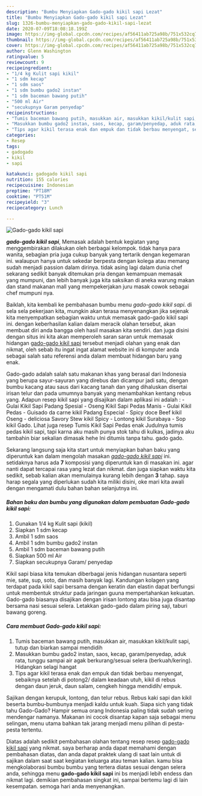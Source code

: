 ```yaml
---
description: "Bumbu Menyiapkan Gado-gado kikil sapi Lezat"
title: "Bumbu Menyiapkan Gado-gado kikil sapi Lezat"
slug: 1326-bumbu-menyiapkan-gado-gado-kikil-sapi-lezat
date: 2020-07-09T18:08:18.199Z
image: https://img-global.cpcdn.com/recipes/af56411ab725a98b/751x532cq70/gado-gado-kikil-sapi-foto-resep-utama.jpg
thumbnail: https://img-global.cpcdn.com/recipes/af56411ab725a98b/751x532cq70/gado-gado-kikil-sapi-foto-resep-utama.jpg
cover: https://img-global.cpcdn.com/recipes/af56411ab725a98b/751x532cq70/gado-gado-kikil-sapi-foto-resep-utama.jpg
author: Glenn Washington
ratingvalue: 5
reviewcount: 9
recipeingredient:
- "1/4 kg Kulit sapi kikil"
- "1 sdm kecap"
- "1 sdm saos"
- "1 sdm bumbu gado2 instan"
- "1 sdm baceman bawang putih"
- "500 ml Air"
- "secukupnya Garam penyedap"
recipeinstructions:
- "Tumis baceman bawang putih, masukkan air, masukkan kikil/kulit sapi, tutup dan biarkan sampai mendidih"
- "Masukkan bumbu gado2 instan, saos, kecap, garam/penyedap, aduk rata, tunggu sampai air agak berkurang/sesuai selera (berkuah/kering). Hidangkan selagi hangat"
- "Tips agar kikil terasa enak dan empuk dan tidak berbau menyengat, sebaiknya setelah di potong2/ dalam keadaan utuh, kikil di rebus dengan daun jeruk, daun salam, cengkeh hingga mendidih/ empuk."
categories:
- Resep
tags:
- gadogado
- kikil
- sapi

katakunci: gadogado kikil sapi 
nutrition: 155 calories
recipecuisine: Indonesian
preptime: "PT18M"
cooktime: "PT51M"
recipeyield: "3"
recipecategory: Lunch

---
```



![Gado-gado kikil sapi](https://img-global.cpcdn.com/recipes/af56411ab725a98b/751x532cq70/gado-gado-kikil-sapi-foto-resep-utama.jpg)

<b><i>gado-gado kikil sapi</i></b>, Memasak adalah bentuk kegiatan yang menggembirakan dilakukan oleh berbagai kelompok. tidak hanya para wanita, sebagian pria juga cukup banyak yang tertarik dengan kegemaran ini. walaupun hanya untuk sekedar berpesta dengan kolega atau memang sudah menjadi passion dalam dirinya. tidak asing lagi dalam dunia chef sekarang sedikit banyak ditemukan pria dengan kemampuan memasak yang mumpuni, dan lebih banyak juga kita saksikan di aneka warung makan dan stand makanan mall yang mempekerjakan juru masak cowok sebagai chef mumpuni nya.

Baiklah, kita kembali ke pembahasan bumbu menu <i>gado-gado kikil sapi</i>. di sela sela pekerjaan kita, mungkin akan terasa menyenangkan jika sejenak kita menyempatkan sebagian waktu untuk memasak gado-gado kikil sapi ini. dengan keberhasilan kalian dalam meracik olahan tersebut, akan membuat diri anda bangga oleh hasil masakan kita sendiri. dan juga disini dengan situs ini kita akan memperoleh saran saran untuk memasak hidangan <u>gado-gado kikil sapi</u> tersebut menjadi olahan yang enak dan nikmat, oleh sebab itu ingat ingat alamat website ini di komputer anda sebagai salah satu referensi anda dalam membuat hidangan baru yang enak.

Gado-gado adalah salah satu makanan khas yang berasal dari Indonesia yang berupa sayur-sayuran yang direbus dan dicampur jadi satu, dengan bumbu kacang atau saus dari kacang tanah dan yang dihaluskan disertai irisan telur dan pada umumnya banyak yang menambahkan kentang rebus yang. Adapun resep kikil sapi yang disajikan dalam aplikasi ini adalah : - Gulai Kikil Sapi Padang Spesial - Oseng Kikil Sapi Pedas Manis - Gulai Kikil Pedas - Guisado da carne kikil Padang Especial - Spicy doce Beef kikil Oseng - deliciosa Savory Stew kikil Spicy - Lontong kikil Surabaya - Sop kikil Gado. Lihat juga resep Tumis Kikil Sapi Pedas enak Judulnya tumis pedas kikil sapi, tapi karna aku masih punya stok tahu di kulkas, jadinya aku tambahin biar sekalian dimasak hehe Ini ditumis tanpa tahu. gado gado.


Sekarang langsung saja kita start untuk menyiapkan bahan baku yang diperuntuk kan dalam mengolah masakan <u><i>gado-gado kikil sapi</i></u> ini. setidaknya harus ada <b>7</b> komposisi yang diperuntuk kan di masakan ini. agar nanti dapat tercapai rasa yang lezat dan nikmat. dan juga siapkan waktu kita sedikit, sebab kalian akan memulainya kurang lebih dengan <b>3</b> tahap. saya harap segala yang diperlukan sudah kita miliki disini, oke mari kita awali dengan mengamati dulu bahan bahan selanjutnya ini.

<!--inarticleads1-->

##### Bahan baku dan bumbu yang digunakan dalam pembuatan Gado-gado kikil sapi:

1. Gunakan 1/4 kg Kulit sapi (kikil)
1. Siapkan 1 sdm kecap
1. Ambil 1 sdm saos
1. Ambil 1 sdm bumbu gado2 instan
1. Ambil 1 sdm baceman bawang putih
1. Siapkan 500 ml Air
1. Siapkan secukupnya Garam/ penyedap


Kikil sapi biasa kita temukan diberbagai jenis hidangan nusantara seperti mie, sate, sup, soto, dan masih banyak lagi. Kandungan kolagen yang terdapat pada kikil sapi bersama dengan keratin dan elastin dapat berfungsi untuk membentuk struktur pada jaringan guuna mempertahankan kekuatan. Gado-gado biasanya disajikan dengan irisan lontong atau bisa juga disantap bersama nasi sesuai selera. Letakkan gado-gado dalam piring saji, taburi bawang goreng. 

<!--inarticleads2-->

##### Cara membuat Gado-gado kikil sapi:

1. Tumis baceman bawang putih, masukkan air, masukkan kikil/kulit sapi, tutup dan biarkan sampai mendidih
1. Masukkan bumbu gado2 instan, saos, kecap, garam/penyedap, aduk rata, tunggu sampai air agak berkurang/sesuai selera (berkuah/kering). Hidangkan selagi hangat
1. Tips agar kikil terasa enak dan empuk dan tidak berbau menyengat, sebaiknya setelah di potong2/ dalam keadaan utuh, kikil di rebus dengan daun jeruk, daun salam, cengkeh hingga mendidih/ empuk.


Sajikan dengan kerupuk, lontong, dan telur rebus. Rebus kaki sapi dan kikil beserta bumbu-bumbunya menjadi kaldu untuk kuah. Siapa sich yang tidak tahu Gado-Gado? Hampir semua orang Indonesia paling tidak sudah sering mendengar namanya. Makanan ini cocok disantap kapan saja sebagai menu selingan, menu utama bahkan tak jarang menjadi menu pilihan di pesta-pesta tertentu. 

Diatas adalah sedikit pembahasan olahan tentang resep resep <u>gado-gado kikil sapi</u> yang nikmat. saya berharap anda dapat memahami dengan pembahasan diatas, dan anda dapat praktek ulang di saat lain untuk di sajikan dalam saat saat kegiatan keluarga atau teman kalian. kamu bisa mengkolaborasi bumbu bumbu yang tertera diatas sesuai dengan selera anda, sehingga menu <b>gado-gado kikil sapi</b> ini bs menjadi lebih endess dan nikmat lagi. demikian pembahasan singkat ini, sampai bertemu lagi di lain kesempatan. semoga hari anda menyenangkan.
